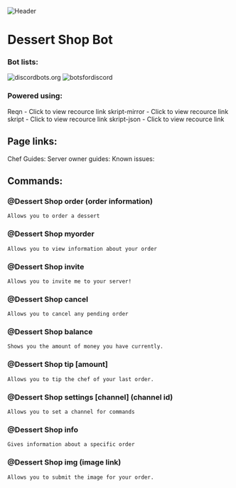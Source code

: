 ![Header](https://lh6.googleusercontent.com/96jkad2RHo0arMCuXb78bDvOFm23EYn8XZN0Ve0PcK9GSp4w9z1eE6rS7yJ2yWjPya0dkHvpdA=w1200)

# Dessert Shop Bot



### Bot lists:
![discordbots.org](https://discordbots.org/api/widget/478729456454729728.png) ![botsfordiscord](https://botsfordiscord.com/api/v1/bots/478729456454729728/embed?width=300)



### Powered using:
Reqn - Click to view recource link
skript-mirror - Click to view recource link
skript - Click to view recource link
skript-json - Click to view recource link



## Page links:
Chef Guides: <link>
Server owner guides: <link>
Known issues: <link>



## Commands:
### @Dessert Shop order (order information)

```
Allows you to order a dessert
```

### @Dessert Shop myorder
```
Allows you to view information about your order
```

### @Dessert Shop invite
```
Allows you to invite me to your server!
```

### @Dessert Shop cancel
```
Allows you to cancel any pending order
```

### @Dessert Shop balance
```
Shows you the amount of money you have currently.
```

### @Dessert Shop tip [amount]
```
Allows you to tip the chef of your last order.
```

### @Dessert Shop settings [channel] (channel id)
```
Allows you to set a channel for commands
```

### @Dessert Shop info 
```
Gives information about a specific order
```

### @Dessert Shop img (image link)
```
Allows you to submit the image for your order.
```
